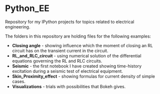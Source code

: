 Python_EE
=========

Repository for my IPython projects for topics related to electrical engineering.

The folders in this repository are holding files for the following examples:
<ul>
<li><b>Closing angle</b> - showing influence which the moment of closing an RL circuit has on the transient current in the circuit.</li>
<li><b>RL_and_RLC_circuit</b> - using numerical solution of the differential equations governing the RL and RLC circuits.</li>
<li><b>Seismic</b> - the first notebook I have created showing time-history excitation during a seismic test of electrical equipment.</li>
<li><b>Skin_Proximity_effect</b> - showing formulas for current density of simple cases.</li>
<li><b>Visualizations</b> - trials with possibilities that Bokeh gives.</li>
</ul>
